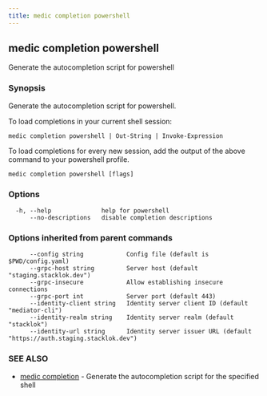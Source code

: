 ```yaml
---
title: medic completion powershell
---
```

## medic completion powershell

Generate the autocompletion script for powershell

### Synopsis

Generate the autocompletion script for powershell.

To load completions in your current shell session:

	medic completion powershell | Out-String | Invoke-Expression

To load completions for every new session, add the output of the above command
to your powershell profile.


```
medic completion powershell [flags]
```

### Options

```
  -h, --help              help for powershell
      --no-descriptions   disable completion descriptions
```

### Options inherited from parent commands

```
      --config string            Config file (default is $PWD/config.yaml)
      --grpc-host string         Server host (default "staging.stacklok.dev")
      --grpc-insecure            Allow establishing insecure connections
      --grpc-port int            Server port (default 443)
      --identity-client string   Identity server client ID (default "mediator-cli")
      --identity-realm string    Identity server realm (default "stacklok")
      --identity-url string      Identity server issuer URL (default "https://auth.staging.stacklok.dev")
```

### SEE ALSO

* [medic completion](medic_completion.md)	 - Generate the autocompletion script for the specified shell

